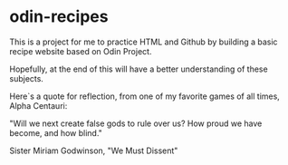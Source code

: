 # odin-recipes

This is a project for me to practice HTML and Github by building a basic recipe website based on Odin Project.

Hopefully, at the end of this will have a better understanding of these subjects.



Here`s a quote for reflection, from one of my favorite games of all times, Alpha Centauri:

"Will we next create false gods to rule over us? How proud we have become, and how blind."

Sister Miriam Godwinson, "We Must Dissent"